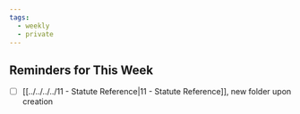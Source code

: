 ```yaml
---
tags:
  - weekly
  - private
---
```


## Reminders for This Week
- [ ] [[../../../../11 - Statute Reference|11 - Statute Reference]], new folder upon creation